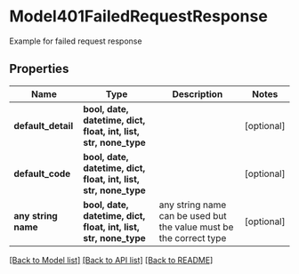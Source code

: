 # Model401FailedRequestResponse

Example for failed request response

## Properties
Name | Type | Description | Notes
------------ | ------------- | ------------- | -------------
**default_detail** | **bool, date, datetime, dict, float, int, list, str, none_type** |  | [optional] 
**default_code** | **bool, date, datetime, dict, float, int, list, str, none_type** |  | [optional] 
**any string name** | **bool, date, datetime, dict, float, int, list, str, none_type** | any string name can be used but the value must be the correct type | [optional]

[[Back to Model list]](../README.md#documentation-for-models) [[Back to API list]](../README.md#documentation-for-api-endpoints) [[Back to README]](../README.md)



